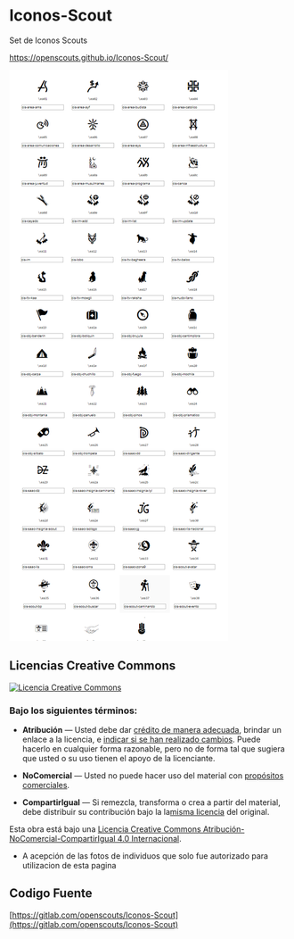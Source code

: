 # Iconos-Scout

Set de Iconos Scouts

https://openscouts.github.io/Iconos-Scout/

![Alt text](full.png?raw=true 'Title')

## Licencias Creative Commons

<a rel="license" href="http://creativecommons.org/licenses/by-nc-sa/4.0/"><img alt="Licencia Creative Commons" style="border-width:0" src="https://i.creativecommons.org/l/by-nc-sa/4.0/88x31.png" /></a><br />

### Bajo los siguientes términos:

- **Atribución** — Usted debe dar [crédito de manera adecuada](https://creativecommons.org/licenses/by-nc-sa/4.0/deed.es#), brindar un enlace a la licencia, e [indicar si se han realizado cambios](https://creativecommons.org/licenses/by-nc-sa/4.0/deed.es#). Puede hacerlo en cualquier forma razonable, pero no de forma tal que sugiera que usted o su uso tienen el apoyo de la licenciante.

- **NoComercial** — Usted no puede hacer uso del material con [propósitos comerciales](https://creativecommons.org/licenses/by-nc-sa/4.0/deed.es#).

- **CompartirIgual** — Si remezcla, transforma o crea a partir del material, debe distribuir su contribución bajo la la[misma licencia](https://creativecommons.org/licenses/by-nc-sa/4.0/deed.es#) del original.

Esta obra está bajo una <a rel="license" href="http://creativecommons.org/licenses/by-nc-sa/4.0/">Licencia Creative Commons Atribución-NoComercial-CompartirIgual 4.0 Internacional</a>.

- A acepción de las fotos de individuos que solo fue autorizado para utilizacion de esta pagina

## Codigo Fuente

[https://gitlab.com/openscouts/Iconos-Scout](https://gitlab.com/openscouts/Iconos-Scout)
